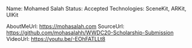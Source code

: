Name: Mohamed Salah
Status: Accepted
Technologies: SceneKit, ARKit, UIKit

AboutMeUrl: https://mohasalah.com
SourceUrl: https://github.com/mohasalahh/WWDC20-Scholarship-Submission
VideoUrl: https://youtu.be/-EOhFATLLt8

<!---
EXAMPLE
Name: John Appleseed
Status: Submitted <or> Winner <or> Distinguished <or> Rejected
Technologies: SwiftUI, RealityKit, CoreGraphic

AboutMeUrl: https://linkedin.com/in/johnappleseed
SourceUrl: https://github.com/johnappleseed/wwdc2025
VideoUrl: https://youtu.be/ABCDE123456
-->
